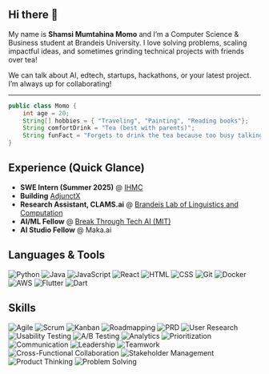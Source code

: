 ## Hi there 👋

My name is **Shamsi Mumtahina Momo** and I’m a Computer Science & Business student at Brandeis University. I love solving problems, scaling impactful ideas, and sometimes grinding technical projects with friends over tea!

We can talk about AI, edtech, startups, hackathons, or your latest project. I’m always up for collaborating! 

---

```java
public class Momo {
    int age = 20;
    String[] hobbies = { "Traveling", "Painting", "Reading books"};
    String comfortDrink = "Tea (best with parents)";
    String funFact = "Forgets to drink the tea because too busy talking";
}
```
## Experience (Quick Glance)
- **SWE Intern (Summer 2025)** @ [IHMC](https://ihmc.org) 
- **Building** [AdjunctX](https://www.adjunctx.info/)
- **Research Assistant, CLAMS.ai** @ [Brandeis Lab of Linguistics and Computation](https://clams.ai/)
- **AI/ML Fellow** @ [Break Through Tech AI (MIT)](https://breakthroughtech.org/ai/)
- **AI Studio Fellow** @ Maka.ai

## Languages & Tools
![Python](https://img.shields.io/badge/Python-3776AB?logo=python&logoColor=white)
![Java](https://img.shields.io/badge/Java-007396?logo=openjdk&logoColor=white)
![JavaScript](https://img.shields.io/badge/JavaScript-F7DF1E?logo=javascript&logoColor=black)
![React](https://img.shields.io/badge/React-61DAFB?logo=react&logoColor=black)
![HTML](https://img.shields.io/badge/HTML5-E34F26?logo=html5&logoColor=white)
![CSS](https://img.shields.io/badge/CSS3-1572B6?logo=css3&logoColor=white)
![Git](https://img.shields.io/badge/Git-F05032?logo=git&logoColor=white)
![Docker](https://img.shields.io/badge/Docker-2496ED?logo=docker&logoColor=white)
![AWS](https://img.shields.io/badge/AWS-232F3E?logo=amazon-aws&logoColor=white)
![Flutter](https://img.shields.io/badge/Flutter-02569B?logo=flutter&logoColor=white)
![Dart](https://img.shields.io/badge/Dart-0175C2?logo=dart&logoColor=white)

## Skills
![Agile](https://img.shields.io/badge/Agile-%20-0B0E14?labelColor=0B0E14&color=0B0E14)
![Scrum](https://img.shields.io/badge/Scrum-%20-0B0E14?labelColor=0B0E14&color=0B0E14)
![Kanban](https://img.shields.io/badge/Kanban-%20-0B0E14?labelColor=0B0E14&color=0B0E14)
![Roadmapping](https://img.shields.io/badge/Roadmapping-%20-0B0E14?labelColor=0B0E14&color=0B0E14)
![PRD](https://img.shields.io/badge/PRD-%20-0B0E14?labelColor=0B0E14&color=0B0E14)
![User Research](https://img.shields.io/badge/User%20Research-%20-0B0E14?labelColor=0B0E14&color=0B0E14)
![Usability Testing](https://img.shields.io/badge/Usability%20Testing-%20-0B0E14?labelColor=0B0E14&color=0B0E14)
![A/B Testing](https://img.shields.io/badge/A%2FB%20Testing-%20-0B0E14?labelColor=0B0E14&color=0B0E14)
![Analytics](https://img.shields.io/badge/Analytics-%20-0B0E14?labelColor=0B0E14&color=0B0E14)
![Prioritization](https://img.shields.io/badge/Prioritization-%20-0B0E14?labelColor=0B0E14&color=0B0E14)
![Communication](https://img.shields.io/badge/Communication-%20-0B0E14?labelColor=0B0E14&color=0B0E14)
![Leadership](https://img.shields.io/badge/Leadership-%20-0B0E14?labelColor=0B0E14&color=0B0E14)
![Teamwork](https://img.shields.io/badge/Teamwork-%20-0B0E14?labelColor=0B0E14&color=0B0E14)
![Cross-Functional Collaboration](https://img.shields.io/badge/Cross--Functional%20Collaboration-%20-0B0E14?labelColor=0B0E14&color=0B0E14)
![Stakeholder Management](https://img.shields.io/badge/Stakeholder%20Management-%20-0B0E14?labelColor=0B0E14&color=0B0E14)
![Product Thinking](https://img.shields.io/badge/Product%20Thinking-%20-0B0E14?labelColor=0B0E14&color=0B0E14)
![Problem Solving](https://img.shields.io/badge/Problem%20Solving-%20-0B0E14?labelColor=0B0E14&color=0B0E14)


